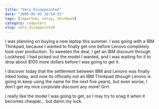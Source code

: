 ```yaml
---
title: "Very Disappointed"
date: "2005-05-03 16:54:35"
tags: [imported, setup, thinkpad]
category: computers
slug: very_disappointed
---
```


I was planning on buying a new laptop this summer. I was going with a IBM
Thinkpad, because I wanted to finally get one before Lenovo completely took over
production. To sweeten the deal, I get an IBM discount through Lockheed. I had
picked out the model I wanted, and I was waiting for it to drop about $100 more
dollars before I was going to get it.

I discover today that the settlement between IBM and Lenovo was finally inked
today, and now its officially not an IBM Thinkpad (though Lenovo is going to
keep using the name for the next five years), but even worse, I don't get my
nice corporate discount any more! Grrr.

I really like the model I was going to get, so I may try to snag it when it
becomes cheaper... but damn my luck.
